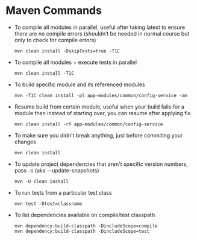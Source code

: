 # Maven Commands

* To compile all modules in parallel, useful after taking latest to ensure there are no compile errors (shouldn’t be needed in normal course but only to check for compile errors)
  ```
  mvn clean install -DskipTests=true -T1C
  ```

* To compile all modules + execute tests in parallel
  ```
  mvn clean install -T1C
  ```

* To build specific module and its referenced modules
  ```
  mvn -T1C clean install -pl app-modules/common/config-service -am 
  ```

* Resume build from certain module, useful when your build fails for a module then instead of starting over, you can resume after applying fix 
  ```
  mvn clean install -rf app-modules/common/config-service
  ```

* To make sure you didn't break anything, just before commiting your changes
  ```
  mvn clean install
  ```

* To update project dependencies that aren't specific version numbers, pass `-U` (aka --update-snapshots)
  ```
  mvn -U clean install
  ```
* To run tests from a particular test class
  ```
  mvn test -Dtest=classname
  ```
* To list dependencies available on compile/test classpath
  ```
  mvn dependency:build-classpath -DincludeScope=compile
  mvn dependency:build-classpath -DincludeScope=test
  ```
